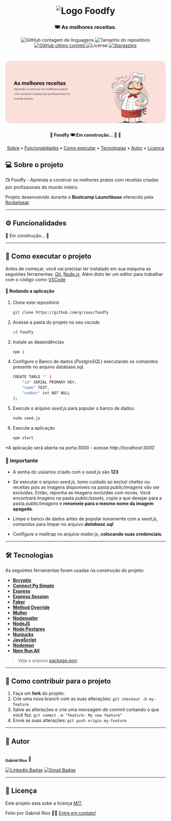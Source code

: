 
<h1 align="center" >
    <img alt="Logo Foodfy" src="https://raw.githubusercontent.com/Rocketseat/bootcamp-launchbase-desafios-02/master/layouts/assets/logo.png" />
</h1>

<h3 align="center">
    🍽 As melhores receitas.
</h3>

<p align="center">
  <img alt="GitHub contagem de linguagens" src="https://img.shields.io/github/languages/count/grioos/foodfy?color=%2304D361&style=flat-square">

  <img alt="Tamanho do repositório" src="https://img.shields.io/github/repo-size/grioos/foodfy?style=flat-square">

  <a href="https://github.com/grioos/README-proffy/commits/master">
    <img alt="GitHub último commit" src="https://img.shields.io/github/last-commit/grioos/foodfy?style=flat-square">
  </a>
    
   <img alt="License" src="https://img.shields.io/badge/license-MIT-8622f8?style=flat-square">
   
   <a href="https://github.com/grioos/foodfy/stargazers">
    <img alt="Stargazers" src="https://img.shields.io/github/stars/grioos/foodfy?style=social">
  </a>

</p>

<h1 align="center">
    <img alt="Home Page" src="/.github/screenshots/banner.png" />
</h1>

<h4 align="center"> 
	🚧  Foodfy 🍽 Em construção... 🚀 🚧
</h4>

<p align="center">
  <a href="#-sobre-o-projeto">Sobre</a> •
  <a href="#-funcionalidades">Funcionalidades</a> •
  <a href="#-como-executar-o-projeto">Como executar</a> • 
  <a href="#-tecnologias">Tecnologias</a> • 
  <a href="#-autor">Autor</a> • 
  <a href="#user-content--licença">Licença</a>
</p>


## 💻 Sobre o projeto

📺 Foodfy - Aprenda a construir os melhores pratos com receitas criadas por profissionais do mundo inteiro.

Projeto desenvolvido durante o **Bootcamp Launchbase** oferecido pela [Rocketseat](https://rocketseat.com.br/).

---

## ⚙️ Funcionalidades

🚧  Em construção...  🚧

---

## 🚀 Como executar o projeto

Antes de começar, você vai precisar ter instalado em sua máquina as seguintes ferramentas:
[Git](https://git-scm.com), [Node.js](https://nodejs.org/en/). 
Além disto ter um editor para trabalhar com o código como [VSCode](https://code.visualstudio.com/)

#### 🧭 Rodando a aplicação

1. Clone este repositório

	```bash
	git clone https://github.com/grioos/foodfy
	```

2. Acesse a pasta do projeto no seu *vscode*

	```bash
	cd foodfy
	```

3. Instale as dependências

	```bash
	npm i
	```

4. Configure o Banco de dados (*PostgreSQL*) executando os comandos presente no arquivo database.sql.

	```bash
	CREATE TABLE "" (
	    "id" SERIAL PRIMARY KEY,
	    "name" TEXT,
	    "number" int NOT NULL
	);
	```

5. Execute o arquivo *seed.js* para popular o banco de dados.

	```bash
	node seed.js
	```
	

6. Execute a aplicação 

	```bash
	npm start
	```

*A aplicação será aberta na porta:3000 - acesse *http://localhost:3000*



### 📌 Importante

- A senha do usúarios criado com o *seed.js* são **123**

- Se executar o arquivo *seed.js*, tome cuidado ao excluir chefes ou receitas pois as imagens disponíveis na pasta *public/imagens* vão ser excluidas. Então, reponha as imagens excluídas com novas. Você encontrará imagens na pasta *public/assets*, copie a que desejar para a pasta *public/imagens* e **renomeie para o mesmo nome da imagem apagada**.

- Limpe o banco de dados antes de popular novamente com a *seed.js*, comandos para limpar no arquivo ***database.sql***

- Configure o mailtrap no arquivo *mailer.js*, **colocando suas credenciais**.

---

## 🛠 Tecnologias

As seguintes ferramentas foram usadas na construção do projeto:
-   **[Bcryptjs](https://github.com/kelektiv/node.bcrypt.js/)**
-   **[Connect Pg Simple](https://github.com/voxpelli/node-connect-pg-simple)**
-   **[Express](https://expressjs.com/)**
-   **[Express Session](https://github.com/expressjs/session)**
-   **[Faker](https://www.npmjs.com/package/faker)**
-   **[Method Override](https://www.npmjs.com/package/method-override)**
-   **[Multer](https://www.npmjs.com/package/multer)**
-   **[Nodemailer](https://github.com/nodemailer/nodemailer)**
-   **[NodeJS](https://nodejs.org/en/)**
-   **[Node Postgres](https://github.com/brianc/node-postgres)**
-   **[Nunjucks](https://github.com/mozilla/nunjucks)**
-   **[JavaScript](https://www.javascript.com/)**
-   **[Nodemon](https://www.npmjs.com/package/nodemon)**
-   **[Npm Run All](https://www.npmjs.com/package/npm-run-all)**

> Veja o arquivo  [package.json](https://github.com/grioos/foodfy/blob/master/package.json)

---

## 💪 Como contribuir para o projeto

1. Faça um **fork** do projeto.
2. Crie uma nova branch com as suas alterações: `git checkout -b my-feature`
3. Salve as alterações e crie uma mensagem de commit contando o que você fez: `git commit -m "feature: My new feature"`
4. Envie as suas alterações: `git push origin my-feature`

---

## 🦸 Autor

 <img style="border-radius: 50%;" src="https://avatars2.githubusercontent.com/u/60109015?s=460&u=941726645c23518f8cbcb9fca84ea7becc0508c5&v=4" width="100px;" alt=""/>
 <br />
 <sub><b>Gabriel Rios</b></sub> 🚀
 <br />

[![Linkedin Badge](https://img.shields.io/badge/-grioos-black?style=flat-square&logo=Linkedin&logoColor=white&link=https://www.linkedin.com/in/grioos/)](https://www.linkedin.com/in/grioos/) 
[![Gmail Badge](https://img.shields.io/badge/-gabriel.al.rio@gmail.com-black?style=flat-square&logo=Gmail&logoColor=white&link=mailto:gabriel.al.rio@gmail.com)](mailto:gabriel.al.rio@gmail.com)

---

## 📝 Licença

Este projeto esta sobe a licença [MIT](./LICENSE).

Feito por Gabriel Rios 👋🏻 [Entre em contato!](https://www.linkedin.com/in/grioos/)
